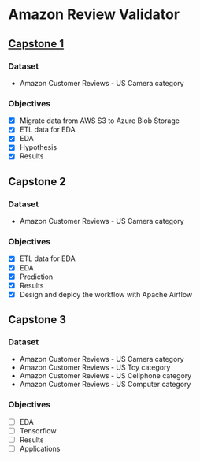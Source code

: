 # Amazon Review Validator

## [Capstone 1](https://github.com/0xd5dc/amazon-review-validator/blob/master/Capstone%201/README.md)
### Dataset     
- Amazon Customer Reviews - US Camera category

### Objectives
- [x] Migrate data from AWS S3 to Azure Blob Storage
- [x] ETL data for EDA
- [x] EDA
- [x] Hypothesis
- [x] Results
## Capstone 2
### Dataset     
- Amazon Customer Reviews - US Camera category

### Objectives
- [x] ETL data for EDA
- [x] EDA
- [x] Prediction
- [x] Results
- [x] Design and deploy the workflow with Apache Airflow

## Capstone 3
### Dataset     
- Amazon Customer Reviews - US Camera category
- Amazon Customer Reviews - US Toy category
- Amazon Customer Reviews - US Cellphone category
- Amazon Customer Reviews - US Computer category
### Objectives
- [ ] EDA
- [ ] Tensorflow
- [ ] Results
- [ ] Applications
